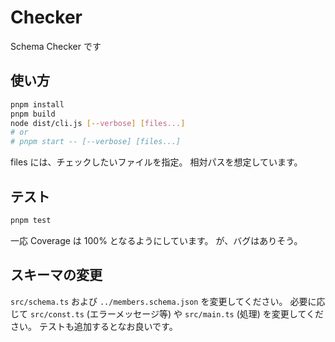# Checker

Schema Checker です

## 使い方

```bash
pnpm install
pnpm build
node dist/cli.js [--verbose] [files...]
# or
# pnpm start -- [--verbose] [files...]
```

files には、チェックしたいファイルを指定。
相対パスを想定しています。

## テスト

```bash
pnpm test
```

一応 Coverage は 100% となるようにしています。
が、バグはありそう。

## スキーマの変更

`src/schema.ts` および `../members.schema.json` を変更してください。
必要に応じて `src/const.ts` (エラーメッセージ等) や `src/main.ts` (処理) を変更してください。
テストも追加するとなお良いです。
